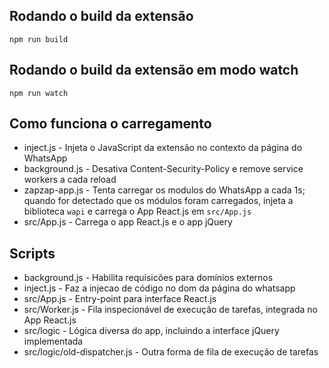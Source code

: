## Rodando o build da extensão
```
npm run build
```

## Rodando o build da extensão em modo watch
```
npm run watch
```

## Como funciona o carregamento
* inject.js - Injeta o JavaScript da extensão no contexto da página do WhatsApp
* background.js - Desativa Content-Security-Policy e remove service workers a
  cada reload
* zapzap-app.js - Tenta carregar os modulos do WhatsApp a cada 1s; quando for
  detectado que os módulos foram carregados, injeta a biblioteca `wapi` e
  carrega o App React.js em `src/App.js`
* src/App.js - Carrega o app React.js e o app jQuery

## Scripts
* background.js - Habilita requisicões para domínios externos
* inject.js - Faz a injecao de código no dom da página do whatsapp
* src/App.js - Entry-point para interface React.js
* src/Worker.js - Fila inspecionável de execução de tarefas, integrada no App
  React.js
* src/logic - Lógica diversa do app, incluindo a interface jQuery implementada
* src/logic/old-dispatcher.js - Outra forma de fila de execução de tarefas
